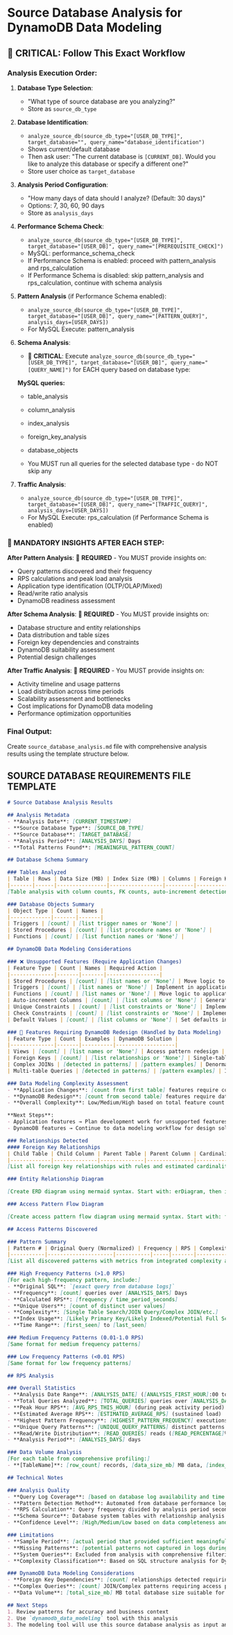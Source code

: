 # Source Database Analysis for DynamoDB Data Modeling

## 🔴 CRITICAL: Follow This Exact Workflow

### Analysis Execution Order:

1. **Database Type Selection**:
   - "What type of source database are you analyzing?"
   - Store as `source_db_type`

2. **Database Identification**:
   - `analyze_source_db(source_db_type="[USER_DB_TYPE]", target_database="", query_name="database_identification")`
   - Shows current/default database
   - Then ask user: "The current database is `[CURRENT_DB]`. Would you like to analyze this database or specify a different one?"
   - Store user choice as `target_database`

3. **Analysis Period Configuration**:
   - "How many days of data should I analyze? (Default: 30 days)"
   - Options: 7, 30, 60, 90 days
   - Store as `analysis_days`

4. **Performance Schema Check**:
   - `analyze_source_db(source_db_type="[USER_DB_TYPE]", target_database="[USER_DB]", query_name="[PREREQUISITE_CHECK]")`
   - MySQL: performance_schema_check
   - If Performance Schema is enabled: proceed with pattern_analysis and rps_calculation
   - If Performance Schema is disabled: skip pattern_analysis and rps_calculation, continue with schema analysis

5. **Pattern Analysis** (if Performance Schema enabled):
   - `analyze_source_db(source_db_type="[USER_DB_TYPE]", target_database="[USER_DB]", query_name="[PATTERN_QUERY]", analysis_days=[USER_DAYS])`
   - For MySQL Execute: pattern_analysis

6. **Schema Analysis**:
   - 🔴 **CRITICAL**: Execute `analyze_source_db(source_db_type="[USER_DB_TYPE]", target_database="[USER_DB]", query_name="[QUERY_NAME]")` for EACH query based on database type:

   **MySQL queries:**
     - table_analysis
     - column_analysis
     - index_analysis
     - foreign_key_analysis
     - database_objects

   - You MUST run all queries for the selected database type - do NOT skip any

7. **Traffic Analysis**:
   - `analyze_source_db(source_db_type="[USER_DB_TYPE]", target_database="[USER_DB]", query_name="[TRAFFIC_QUERY]", analysis_days=[USER_DAYS])`
   - For MySQL Execute: rps_calculation (if Performance Schema is enabled)

### 🔴 MANDATORY INSIGHTS AFTER EACH STEP:

**After Pattern Analysis**: 🔴 **REQUIRED** - You MUST provide insights on:
- Query patterns discovered and their frequency
- RPS calculations and peak load analysis
- Application type identification (OLTP/OLAP/Mixed)
- Read/write ratio analysis
- DynamoDB readiness assessment

**After Schema Analysis**: 🔴 **REQUIRED** - You MUST provide insights on:
- Database structure and entity relationships
- Data distribution and table sizes
- Foreign key dependencies and constraints
- DynamoDB suitability assessment
- Potential design challenges

**After Traffic Analysis**: 🔴 **REQUIRED** - You MUST provide insights on:
- Activity timeline and usage patterns
- Load distribution across time periods
- Scalability assessment and bottlenecks
- Cost implications for DynamoDB data modeling
- Performance optimization opportunities

### Final Output:

Create `source_database_analysis.md` file with comprehensive analysis results using the template structure below.

## SOURCE DATABASE REQUIREMENTS FILE TEMPLATE
```markdown
# Source Database Analysis Results

## Analysis Metadata
- **Analysis Date**: [CURRENT_TIMESTAMP]
- **Source Database Type**: [SOURCE_DB_TYPE]
- **Source Database**: [TARGET_DATABASE]
- **Analysis Period**: [ANALYSIS_DAYS] Days
- **Total Patterns Found**: [MEANINGFUL_PATTERN_COUNT]

## Database Schema Summary

### Tables Analyzed
| Table | Rows | Data Size (MB) | Index Size (MB) | Columns | Foreign Keys | Auto Increment |
|-------|------|----------------|-----------------|---------|--------------|----------------|
[Table analysis with column counts, FK counts, auto-increment detection]

### Database Objects Summary
| Object Type | Count | Names |
|-------------|-------|-------|
| Triggers | [count] | [list trigger names or 'None'] |
| Stored Procedures | [count] | [list procedure names or 'None'] |
| Functions | [count] | [list function names or 'None'] |

## DynamoDB Data Modeling Considerations

### ❌ Unsupported Features (Require Application Changes)
| Feature Type | Count | Names | Required Action |
|--------------|-------|-------|-----------------|
| Stored Procedures | [count] | [list names or 'None'] | Move logic to application/Lambda |
| Triggers | [count] | [list names or 'None'] | Implement in application/Lambda |
| Functions | [count] | [list names or 'None'] | Move logic to application/Lambda |
| Auto-increment Columns | [count] | [list columns or 'None'] | Generate IDs in application (UUIDs) |
| Unique Constraints | [count] | [list constraints or 'None'] | Implement validation in application |
| Check Constraints | [count] | [list constraints or 'None'] | Implement validation in application |
| Default Values | [count] | [list columns or 'None'] | Set defaults in application code |

### 🔄 Features Requiring DynamoDB Redesign (Handled by Data Modeling)
| Feature Type | Count | Examples | DynamoDB Solution |
|--------------|-------|----------|-------------------|
| Views | [count] | [list names or 'None'] | Access pattern redesign |
| Foreign Keys | [count] | [list relationships or 'None'] | Single-table design patterns |
| Complex JOINs | [detected in patterns] | [pattern examples] | Denormalization strategies |
| Multi-table Queries | [detected in patterns] | [pattern examples] | Item collections/GSI design |

### Data Modeling Complexity Assessment
- **Application Changes**: [count from first table] features require code changes
- **DynamoDB Redesign**: [count from second table] features require data modeling
- **Overall Complexity**: Low/Medium/High based on total feature count

**Next Steps**:
- Application features → Plan development work for unsupported features
- DynamoDB features → Continue to data modeling workflow for design solutions

### Relationships Detected
#### Foreign Key Relationships
| Child Table | Child Column | Parent Table | Parent Column | Cardinality | Update Rule | Delete Rule |
|-------------|--------------|--------------|---------------|-------------|-------------|-------------|
[List all foreign key relationships with rules and estimated cardinality from analysis]

### Entity Relationship Diagram

[Create ERD diagram using mermaid syntax. Start with: erDiagram, then include all tables from TEMPLATE 4A with their columns from TEMPLATE 4B and relationships from TEMPLATE 4D. Show primary keys (PK), foreign keys (FK), and unique keys (UK). Include relationship cardinalities and connection labels.]

### Access Pattern Flow Diagram

[Create access pattern flow diagram using mermaid syntax. Start with: flowchart TD, then show how user actions trigger database operations, connecting high-frequency patterns and showing the flow from user interactions to database queries based on TEMPLATE 3 results.]

## Access Patterns Discovered

### Pattern Summary
| Pattern # | Original Query (Normalized) | Frequency | RPS | Complexity Type | Index Usage |
|-----------|---------------------|-----------|-----|-------|-----------------|-------------|
[List all discovered patterns with metrics from integrated complexity analysis]

### High Frequency Patterns (>1.0 RPS)
[For each high-frequency pattern, include:]
- **Original SQL**: `[exact query from database logs]`
- **Frequency**: [count] queries over [ANALYSIS_DAYS] Days
- **Calculated RPS**: [frequency / time_period_seconds]
- **Unique Users**: [count of distinct user values]
- **Complexity**: [Single Table Search/JOIN Query/Complex JOIN/etc.]
- **Index Usage**: [Likely Primary Key/Likely Indexed/Potential Full Scan/Unknown]
- **Time Range**: [first_seen] to [last_seen]

### Medium Frequency Patterns (0.01-1.0 RPS)
[Same format for medium frequency patterns]

### Low Frequency Patterns (<0.01 RPS)
[Same format for low frequency patterns]

## RPS Analysis

### Overall Statistics
- **Analysis Date Range**: [ANALYSIS_DATE] ([ANALYSIS_FIRST_HOUR]:00 to [ANALYSIS_LAST_HOUR]:00)
- **Total Queries Analyzed**: [TOTAL_QUERIES] queries over [ANALYSIS_DAYS] days
- **Peak Hour RPS**: [AVG_RPS_THIS_HOUR] (during peak activity period)
- **Estimated Average RPS**: [ESTIMATED_AVERAGE_RPS] (sustained load)
- **Highest Pattern Frequency**: [HIGHEST_PATTERN_FREQUENCY] executions
- **Unique Query Patterns**: [UNIQUE_QUERY_PATTERNS] distinct patterns
- **Read/Write Distribution**: [READ_QUERIES] reads ([READ_PERCENTAGE]%) / [WRITE_QUERIES] writes ([WRITE_PERCENTAGE]%)
- **Analysis Period**: [ANALYSIS_DAYS] days

### Data Volume Analysis
[For each table from comprehensive profiling:]
- **[TableName]**: [row_count] records, [data_size_mb] MB data, [index_size_mb] MB indexes, [column_count] columns, [fk_count] foreign keys

## Technical Notes

### Analysis Quality
- **Query Log Coverage**: [based on database log availability and time period]
- **Pattern Detection Method**: Automated from database performance logs with integrated complexity classification
- **RPS Calculation**: Query frequency divided by analysis period seconds
- **Schema Source**: Database system tables with relationship analysis
- **Confidence Level**: [High/Medium/Low based on data completeness and pattern count]

### Limitations
- **Sample Period**: [actual period that provided sufficient meaningful patterns]
- **Missing Patterns**: [potential patterns not captured in logs during analysis period]
- **System Queries**: Excluded from analysis with comprehensive filtering
- **Complexity Classification**: Based on SQL structure analysis for DynamoDB data modeling planning

### DynamoDB Data Modeling Considerations
- **Foreign Key Dependencies**: [count] relationships detected requiring DynamoDB design consideration
- **Complex Queries**: [count] JOIN/Complex patterns requiring access pattern redesign
- **Data Volume**: [total_size_mb] MB total database size suitable for DynamoDB data modeling

## Next Steps
1. Review patterns for accuracy and business context
2. Use `dynamodb_data_modeling` tool with this analysis
3. The modeling tool will use this source database analysis as input and gather additional requirements if needed
```
